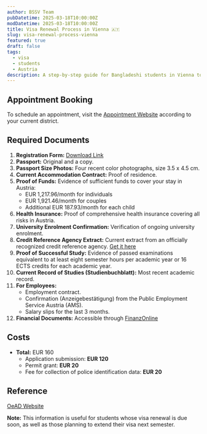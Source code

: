 ```yaml
---
author: BSSV Team
pubDatetime: 2025-03-18T10:00:00Z
modDatetime: 2025-03-18T10:00:00Z
title: Visa Renewal Process in Vienna 🇦🇹
slug: visa-renewal-process-vienna
featured: true
draft: false
tags:
  - visa
  - students
  - Austria
description: A step-by-step guide for Bangladeshi students in Vienna to renew their student visa, including required documents, fees, and appointment booking details.
---
```


## Appointment Booking  
To schedule an appointment, visit the [Appointment Website](https://www.wien.gv.at/kontakte/ma35/terminvereinbarung-aussenstellen.html) according to your current district.  

## Required Documents  

1. **Registration Form:** [Download Link](https://drive.google.com/file/d/12sRhKiJ4oliu5kqLjgzn9LgO0KmhzGWV/view?usp=sharing)  
2. **Passport:** Original and a copy.  
3. **Passport Size Photos:** Four recent color photographs, size 3.5 x 4.5 cm.  
4. **Current Accommodation Contract:** Proof of residence.  
5. **Proof of Funds:** Evidence of sufficient funds to cover your stay in Austria:  
   - EUR 1,217.96/month for individuals  
   - EUR 1,921.46/month for couples  
   - Additional EUR 187.93/month for each child  
6. **Health Insurance:** Proof of comprehensive health insurance covering all risks in Austria.  
7. **University Enrolment Confirmation:** Verification of ongoing university enrolment.  
8. **Credit Reference Agency Extract:** Current extract from an officially recognized credit reference agency. [Get it here](https://digitalerantrag.ksv.at/Dip/?request=infopass-fuer-behoerden)  
9. **Proof of Successful Study:** Evidence of passed examinations equivalent to at least eight semester hours per academic year or 16 ECTS credits for each academic year.  
10. **Current Record of Studies (Studienbuchblatt):** Most recent academic record.  
11. **For Employees:**  
    - Employment contract.  
    - Confirmation (Anzeigebestätigung) from the Public Employment Service Austria (AMS).  
    - Salary slips for the last 3 months.  
12. **Financial Documents:** Accessible through [FinanzOnline](https://finanzonline.bmf.gv.at/fon/)  

## Costs  
- **Total:** EUR 160  
  - Application submission: **EUR 120**  
  - Permit grant: **EUR 20**  
  - Fee for collection of police identification data: **EUR 20**  

## Reference  
[OeAD Website](https://oead.at/en/to-austria/scholars/during-your-stay/residence-permit/renewal-of-your-residence-permit)  

**Note:** This information is useful for students whose visa renewal is due soon, as well as those planning to extend their visa next semester.  
